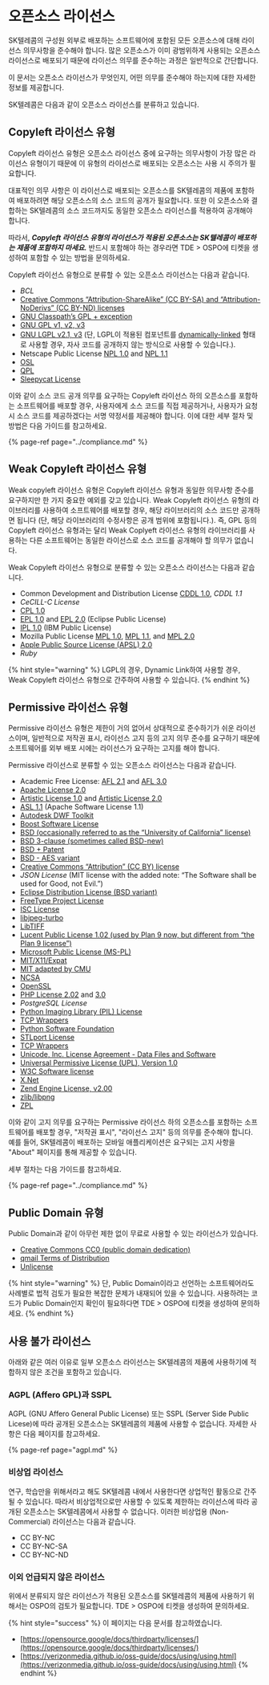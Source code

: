 # 오픈소스 라이선스

SK텔레콤의 구성원 외부로 배포하는 소프트웨어에 포함된 모든 오픈소스에 대해 라이선스 의무사항을 준수해야 합니다. 많은 오픈소스가 이미 광범위하게 사용되는 오픈소스 라이선스로 배포되기 때문에 라이선스 의무를 준수하는 과정은 일반적으로 간단합니다. 

이 문서는 오픈소스 라이선스가 무엇인지, 어떤 의무를 준수해야 하는지에 대한 자세한 정보를 제공합니다. 

SK텔레콤은 다음과 같이 오픈소스 라이선스를 분류하고 있습니다.

## Copyleft 라이선스 유형

Copyleft 라이선스 유형은 오픈소스 라이선스 중에 요구하는 의무사항이 가장 많은 라이선스 유형이기 때문에 이 유형의 라이선스로 배포되는 오픈소스는 사용 시 주의가 필요합니다. 

대표적인 의무 사항은 이 라이선스로 배포되는 오픈소스를 SK텔레콤의 제품에 포함하여 배포하려면 해당 오픈소스의 소스 코드의 공개가 필요합니다. 또한 이 오픈소스와 결합하는 SK텔레콤의 소스 코드까지도 동일한 오픈소스 라이선스를 적용하여 공개해야 합니다. 

따라서, _**Copyleft 라이선스 유형의 라이선스가 적용된 오픈소스는 SK텔레콤이 배포하는 제품에 포함하지 마세요.**_ 반드시 포함해야 하는 경우라면 TDE &gt; OSPO에 티켓을 생성하여 포함할 수 있는 방법을 문의하세요. 

Copyleft 라이선스 유형으로 분류할 수 있는 오픈소스 라이선스는 다음과 같습니다. 

* _BCL_
* [Creative Commons “Attribution-ShareAlike” \(CC BY-SA\) and “Attribution-NoDerivs” \(CC BY-ND\) licenses](http://creativecommons.org/licenses/)
* [GNU Classpath’s GPL + exception](http://www.gnu.org/software/classpath/license.html)
* [GNU GPL v1, v2, v3](http://opensource.org/licenses/gpl-license.php)
* [GNU LGPL v2.1, v3](http://opensource.org/licenses/lgpl-license.php) \(단, LGPL이 적용된 컴포넌트를 [dynamically-linked](https://opensource.google/docs/thirdparty/licenses/#LinkingRequirements) 형태로 사용할 경우, 자사 코드를 공개하지 않는 방식으로 사용할 수 있습니다.\).
* Netscape Public License [NPL 1.0](http://www.mozilla.org/MPL/NPL/1.0/) and [NPL 1.1](http://www.mozilla.org/MPL/NPL/1.1/)
* [OSL](http://opensource.org/licenses/osl-2.1.php)
* [QPL](http://opensource.org/licenses/qtpl.php)
* [Sleepycat License](http://opensource.org/licenses/sleepycat.php)

이와 같이 소스 코드 공개 의무를 요구하는 Copyleft 라이선스 하의 오픈소스를 포함하는 소프트웨어를 배포할 경우, 사용자에게 소스 코드를 직접 제공하거나, 사용자가 요청시 소스 코드를 제공하겠다는 서명 약정서를 제공해야 합니다. 이에 대한 세부 절차 및 방법은 다음 가이드를 참고하세요. 

{% page-ref page="../compliance.md" %}

## Weak Copyleft 라이선스 유형 

Weak copyleft 라이선스 유형은 Copyleft 라이선스 유형과 동일한 의무사항 준수를 요구하지만 한 가지 중요한 예외를 갖고 있습니다. Weak Copyleft 라이선스 유형의 라이브러리를 사용하여 소프트웨어를 배포할 경우, 해당 라이브러리의 소스 코드만 공개하면 됩니다 \(단, 해당 라이브러리의 수정사항은 공개 범위에 포함됩니다.\). 즉, GPL 등의 Copyleft 라이선스 유형과는 달리 Weak Coplyeft 라이선스 유형의 라이브러리를 사용하는 다른 소프트웨어는 동일한 라이선스로 소스 코드를 공개해야 할 의무가 없습니다. 

Weak Copyleft 라이선스 유형으로 분류할 수 있는 오픈소스 라이선스는 다음과 같습니다. 

* Common Development and Distribution License [CDDL 1.0](http://opensource.org/licenses/cddl1.php), _CDDL 1.1_
* _CeCILL-C License_
* [CPL 1.0](http://opensource.org/licenses/cpl1.0.php)
* [EPL 1.0](http://opensource.org/licenses/eclipse-1.0.php) and [EPL 2.0](https://opensource.org/licenses/EPL-2.0) \(Eclipse Public License\)
* [IPL 1.0](http://opensource.org/licenses/ibmpl.php) \(IBM Public License\)
* Mozilla Public License [MPL 1.0](http://opensource.org/licenses/mozilla1.0.php), [MPL 1.1](http://opensource.org/licenses/mozilla1.1.php), and [MPL 2.0](http://opensource.org/licenses/MPL-2.0)
* [Apple Public Source License \(APSL\) 2.0](http://opensource.org/licenses/apsl-2.0.php)
* _Ruby_

{% hint style="warning" %}
LGPL의 경우, Dynamic Link하여 사용할 경우, Weak Copyleft 라이선스 유형으로 간주하여 사용할 수 있습니다.
{% endhint %}

## Permissive  라이선스 유형

Permissive  라이선스 유형은 제한이 거의 없어서 상대적으로 준수하기가 쉬운 라이선스이며, 일반적으로 저작권 표시, 라이선스 고지 등의 고지 의무 준수를 요구하기 때문에 소프트웨어를 외부 배포 시에는 라이선스가 요구하는 고지를 해야 합니다. 

Permissive 라이선스로 분류할 수 있는 오픈소스 라이선스는 다음과 같습니다. 

* Academic Free License: [AFL 2.1](http://web.archive.org/web/20060428203736/http://opensource.org/licenses/afl-2.1.php) and [AFL 3.0](http://opensource.org/licenses/AFL-3.0)
* [Apache License 2.0](http://apache.org/licenses/LICENSE-2.0)
* [Artistic License 1.0](http://opensource.org/licenses/artistic-license-1.0) and [Artistic License 2.0](http://opensource.org/licenses/artistic-license-2.0)
* [ASL 1.1](http://apache.org/licenses/LICENSE-1.1) \(Apache Software License 1.1\)
* [Autodesk DWF Toolkit](http://usa.autodesk.com/adsk/servlet/item?siteID=123112&id=5522878)
* [Boost Software License](http://www.boost.org/users/license.html)
* [BSD \(occasionally referred to as the “University of California” license\)](https://opensource.org/licenses/bsd-license.php)
* [BSD 3-clause \(sometimes called BSD-new\)](https://opensource.org/licenses/BSD-3-Clause)
* [BSD + Patent](https://opensource.org/licenses/BSDplusPatent)
* [BSD - AES variant](https://web.archive.org/web/20190806093009/https://fedoraproject.org/wiki/Licensing:BSD#AES_Variant)
* [Creative Commons “Attribution” \(CC BY\) license](http://creativecommons.org/licenses/)
* _JSON License_ \(MIT license with the added note: “The Software shall be used for Good, not Evil.”\)
* [Eclipse Distribution License \(BSD variant\)](https://www.eclipse.org/org/documents/edl-v10.php)
* [FreeType Project License](http://freetype.sourceforge.net/FTL.TXT)
* [ISC License](http://opensource.org/licenses/ISC)
* [libjpeg-turbo](http://bazaar.launchpad.net/~tom-gall/libjpeg-turbo/trunk/view/1/README)
* [LibTIFF](http://www.remotesensing.org/libtiff/misc.html)
* [Lucent Public License 1.02 \(used by Plan 9 now, but different from “the Plan 9 license”\)](http://cm.bell-labs.com/plan9/license.html)
* [Microsoft Public License \(MS-PL\)](http://opensource.org/licenses/MS-PL)
* [MIT/X11/Expat](http://opensource.org/licenses/mit-license.php)
* [MIT adapted by CMU](https://web.archive.org/web/20190922104304/https://fedoraproject.org/wiki/Licensing:MIT?rd=Licensing/MIT#CMU_Style)
* [NCSA](http://opensource.org/licenses/UoI-NCSA.php)
* [OpenSSL](http://www.openssl.org/source/license.html)
* [PHP License 2.02](http://www.php.net/license/2_02.txt) and [3.0](http://www.php.net/license/3_0.txt)
* _PostgreSQL License_
* [Python Imaging Library \(PIL\) License](https://web.archive.org/web/20190921164759/http://www.pythonware.com/products/pil/license.htm)
* [TCP Wrappers](http://www.blackberry.com/support/blackberrypresenter/opensourcefiles/LICENSE-BSD-LIBWRAP.TXT)
* [Python Software Foundation](http://www.python.org/download/releases/2.3.2/license/)
* [STLport License](https://web.archive.org/web/20190804123932/http://www.stlport.org/doc/license.html)
* [TCP Wrappers](http://www.blackberry.com/support/blackberrypresenter/opensourcefiles/LICENSE-BSD-LIBWRAP.TXT)
* [Unicode, Inc. License Agreement - Data Files and Software](http://www.unicode.org/copyright.html#Exhibit1)
* [Universal Permissive License \(UPL\), Version 1.0](http://opensource.org/licenses/UPL)
* [W3C Software license](http://opensource.org/licenses/W3C.php)
* [X.Net](http://opensource.org/licenses/xnet.php)
* [Zend Engine License, v2.00](http://www.zend.com/license/2_00.txt)
* [zlib/libpng](http://opensource.org/licenses/zlib-license.php)
* [ZPL](http://opensource.org/licenses/zpl.php)

이와 같이 고지 의무를 요구하는 Permissive 라이선스 하의 오픈소스를 포함하는 소프트웨어를 배포할 경우, "저작권 표시", "라이선스 고지" 등의 의무를 준수해야 합니다. 예를 들어, SK텔레콤이 배포하는 모바일 애플리케이션은 요구되는 고지 사항을 "About" 페이지를 통해 제공할 수 있습니다. 

세부 절차는 다음 가이드를 참고하세요. 

{% page-ref page="../compliance.md" %}

## Public Domain 유형

Public Domain과 같이 아무런 제한 없이 무료로 사용할 수 있는 라이선스가 있습니다. 

* [Creative Commons CC0 \(public domain dedication\)](http://creativecommons.org/publicdomain/zero/1.0/)
* [qmail Terms of Distribution](http://cr.yp.to/qmail/dist.html)
* [Unlicense](http://unlicense.org/)

{% hint style="warning" %}
단, Public Domain이라고 선언하는 소프트웨어라도 사례별로 법적 검토가 필요한 복잡한 문제가 내재되어 있을 수 있습니다. 사용하려는 코드가 Public Domain인지 확인이 필요하다면 TDE &gt; OSPO에 티켓을 생성하여 문의하세요.
{% endhint %}

## 사용 불가 라이선스

아래와 같은 여러 이유로 일부 오픈소스 라이선스는 SK텔레콤의 제품에 사용하기에 적합하지 않은 조건을 포함하고 있습니다. 

### AGPL \(Affero GPL\)과 SSPL

AGPL \(GNU Affero General Public License\) 또는 SSPL \(Server Side Public Licese\)에 따라 공개된 오픈소스는 SK텔레콤의 제품에 사용할 수 없습니다. 자세한 사항은 다음 페이지를 참고하세요. 

{% page-ref page="agpl.md" %}

### 비상업 라이선스

연구, 학습만을 위해서라고 해도 SK텔레콤 내에서 사용한다면 상업적인 활동으로 간주될 수 있습니다. 따라서 비상업적으로만 사용할 수 있도록 제한하는 라이선스에 따라 공개된 오픈소스는 SK텔레콤에서 사용할 수 없습니다. 이러한 비상업용 \(Non-Commercial\) 라이선스는 다음과 같습니다.

* CC BY-NC
* CC BY-NC-SA
* CC BY-NC-ND

### 이외 언급되지 않은 라이선스

위에서 분류되지 않은 라이선스가 적용된 오픈소스를 SK텔레콤의 제품에 사용하기 위해서는 OSPO의 검토가 필요합니다. TDE &gt; OSPO에 티켓을 생성하여 문의하세요.



{% hint style="success" %}
이 페이지는 다음 문서를 참고하였습니다. 

* [https://opensource.google/docs/thirdparty/licenses/](https://opensource.google/docs/thirdparty/licenses/)
* [https://verizonmedia.github.io/oss-guide/docs/using/using.html](https://verizonmedia.github.io/oss-guide/docs/using/using.html)
{% endhint %}

